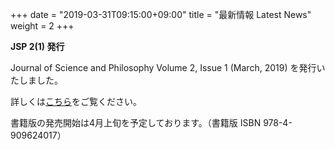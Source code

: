 +++
date = "2019-03-31T09:15:00+09:00"
title = "最新情報 Latest News"
weight = 2
+++

**JSP 2(1) 発行**

Journal of Science and Philosophy Volume 2, Issue 1 (March, 2019) を発行いたしました。

詳しくは[こちら](/jsp_contents/jsp_2_1)をご覧ください。

書籍版の発売開始は4月上旬を予定しております。（書籍版 ISBN 978-4-909624017）

<!--more-->

